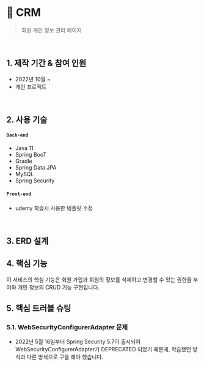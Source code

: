 # :pushpin: CRM
> 회원 개인 정보 관리 페이지

</br>

## 1. 제작 기간 & 참여 인원
- 2022년 10월 ~ 
- 개인 프로젝트

</br>

## 2. 사용 기술
#### `Back-end`
  - Java 11
  - Spring BooT
  - Gradle
  - Spring Data JPA
  - MySQL
  - Spring Security
#### `Front-end`
  - udemy 학습시 사용한 템플릿 수정

</br>

## 3. ERD 설계
<!--  -->


## 4. 핵심 기능
이 서비스의 핵심 기능은 회원 가입과 
회원의 정보를 삭제하고 변경할 수 있는 권한을 부여와 개인 정보의 CRUD 기능 구현입니다.

## 5. 핵심 트러블 슈팅
### 5.1. WebSecurityConfigurerAdapter 문제
- 2022년 5월 16일부터 Spring Security 5.7이 출시되어 WebSecurityConfigurerAdapter가 DEPRECATED 되었기 때문에, 학습했던 방식과 
다른 방식으로 구을 해야 했습니다.
